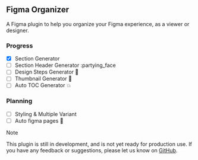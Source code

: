 ## Figma Organizer 

A Figma plugin to help you organize your Figma experience, as a viewer or designer.

### Progress

<!-- - [x] #739 -->
- [x] Section Generator
- [ ] Section Header Generator :partying_face
- [ ] Design Steps Generator :tada:
- [ ] Thumbnail Generator 🚀
- [ ] Auto TOC Generator :boom:

### Planning
- [ ] Styling & Multiple Variant
- [ ] Auto figma pages :confetti_ball:

> [!NOTE]
> This plugin is still in development, and is not yet ready for production use.
> If you have any feedback or suggestions, please let us know on [GitHub](https://github.com/broisnischal/figma-organizer/issues).